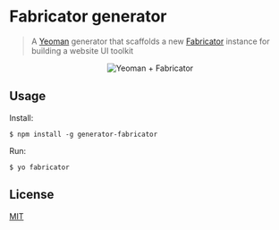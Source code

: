 # Fabricator generator

> A [Yeoman](http://yeoman.io) generator that scaffolds a new [Fabricator](http://fbrctr.github.io) instance for building a website UI toolkit

<p align="center">
  <img src="https://raw.githubusercontent.com/fbrctr/generator-fabricator/master/yeoman%2Bfabricator.png" alt="Yeoman + Fabricator">
</p>


## Usage

Install:

```
$ npm install -g generator-fabricator
```

Run:

```
$ yo fabricator
```


## License

[MIT](http://opensource.org/licenses/mit-license.php)
